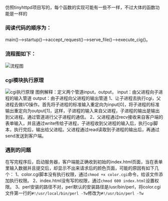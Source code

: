 ﻿仿照tinyhttpd项目写的，每个函数的实现可能有一些不一样，不过大体的函数功能是一样的
### 阅读代码的顺序为：
main()——>startup()——>accept_request()——>serve_file()——>execute_cig()。

### 流程图如下：
![流程图](https://img-blog.csdnimg.cn/20210223222345257.png?x-oss-process=image/watermark,type_ZmFuZ3poZW5naGVpdGk,shadow_10,text_aHR0cHM6Ly9ibG9nLmNzZG4ubmV0L3pzMTIwMTk3,size_16,color_FFFFFF,t_70#pic_center)
### cgi模块执行原理
![cgi执行原理](https://img-blog.csdnimg.cn/20210223224152150.png?x-oss-process=image/watermark,type_ZmFuZ3poZW5naGVpdGk,shadow_10,text_aHR0cHM6Ly9ibG9nLmNzZG4ubmV0L3pzMTIwMTk3,size_16,color_FFFFFF,t_70#pic_center)
图例解释：定义两个管道input，output，
input：由父进程向子进程的输入管道
output：由子进程向父进程的输出管道
1、让子进程去执行cgi，父进程去做I/O操作。首先将子进程的标准输入重定向为input[0]，将子进程的标准输出重定向为output[1]，这样，子进程的输入来自父进程，子进程的输出是输出到父进程。通过管道进行父子进程的通信。
2、父进程通过recv接收来自客户端的表单输入，并且通过write传给子进程，子进程收到父进程的输入后，执行cgi脚本，执行完后，输出给父进程。父进程通过read读取到子进程的输出后，再通过send发送到客户端。

### 遇到的问题
在写完程序后，启动服务器，客户端能正确收到初始的index.html页面，当在表单里输入数据并且提交后，却显示不出来请求后的颜色页面，可能的原因有如下几个：
1、color.cgi脚本没有执行权限，通过```chmod +x color.cgi```命令，给该文件添加执行权限。
2、index.html没有写的权限，通过```chmod 600 index.html```设置权限。
3、perl安装的路径不对，perl默认的安装路径是/usr/bin/perl，将color.cgi文件第一行的```#!/usr/local/bin/perl -Tw```修改为``#!/usr/bin/perl -Tw``


